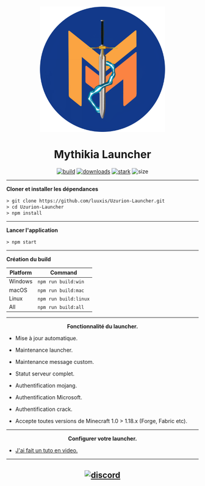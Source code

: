 <p align="center"><img src="./app/assets/images/icons/icon.png" width="65%" height="65%" alt="Uzurion"></p>

<h1 align="center">Mythikia Launcher</h1>



[<p align="center">
<img src="https://img.shields.io/badge/build-pre release-orange.svg?style=for-the-badge" alt="build">](https://github.com/luuxis/Uzurion-Launcher/releases) 
[<img src="https://img.shields.io/badge/version-V2.0.4-orange.svg?style=for-the-badge" alt="downloads">](https://github.com/luuxis/Uzurion-Launcher/releases) 
[<img src="https://img.shields.io/badge/plateforme-win,%20mac,%20linux-blue.svg?style=for-the-badge"  height="28px" alt="stark">](https://github.com/luuxis/Uzurion-Launcher/releases)
<img src="https://img.shields.io/github/languages/code-size/luuxis/Uzurion-Launcher"  height="28px" alt="size">
</p>


---

**Cloner et installer les dépendances**

```console
> git clone https://github.com/luuxis/Uzurion-Launcher.git
> cd Uzurion-Launcher
> npm install
```

---

**Lancer l'application**

```console
> npm start
```
---

**Création du build**

| Platform    | Command              |
| ----------- | -------------------- |
| Windows  | `npm run build:win`   |
| macOS    | `npm run build:mac`   |
| Linux    | `npm run build:linux` |
| All    | `npm run build:all` |

---

**<p align="center">Fonctionnalité du launcher.</p>**

- Mise à jour automatique.

- Maintenance launcher.

- Maintenance message custom.

- Statut serveur complet.

- Authentification mojang.

- Authentification Microsoft.

- Authentification crack.

- Accepte toutes versions de Minecraft 1.0 > 1.18.x (Forge, Fabric etc).

---
**<p align="center">Configurer votre launcher.</p>**

- [J'ai fait un tuto en video.](https://youtu.be/fiyf_iZNeWE) 



---

[<p align="center"><img src="https://discordapp.com/api/guilds/819729377650278420/embed.png?style=banner4" alt="discord">](https://discord.gg/X54Qb9em9Y) 
---


[releases]: https://github.com/luuxis/Uzurione-Launcher/releases 'releases'
[build]: https://github.com/luuxis/Uzurion-Launcher/releases 'build'


